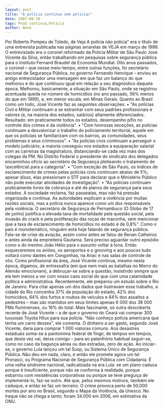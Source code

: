```yaml
---
layout: post
title: "A polícia continua sem policiar"
date: 2007-08-10
tags: Pnad contínua,Polícia
author: None
---
```

Por Roberto Pompeu de Toledo, de Veja
A pol&iacute;cia n&atilde;o policia&quot; era o t&iacute;tulo de uma entrevista publicada nas p&aacute;ginas amarelas de VEJA em mar&ccedil;o de 1999. O entrevistado era o coronel reformado da Pol&iacute;cia Militar de S&atilde;o Paulo Jos&eacute; Vicente da Silva, ent&atilde;o trabalhando em pesquisas sobre seguran&ccedil;a p&uacute;blica para o Instituto Fernand Braudel de Economia Mundial. Oito anos passados, o coronel &ndash; que nesse meio-tempo, entre outras fun&ccedil;&otilde;es, foi secret&aacute;rio nacional de Seguran&ccedil;a P&uacute;blica, no governo Fernando Henrique &ndash; enviou ao antigo entrevistador uma mensagem em que faz um balan&ccedil;o do que melhorou e do que continuou igual em rela&ccedil;&atilde;o a seu diagn&oacute;stico daquela &eacute;poca. Melhorou, basicamente, a situa&ccedil;&atilde;o em S&atilde;o Paulo, onde se registrou acentuada queda no n&uacute;mero de homic&iacute;dios (no ano passado, 56% menos do que em 1999), e, em menor escala, em Minas Gerais. Quanto ao Brasil como um todo, Jos&eacute; Vicente faz as seguintes observa&ccedil;&otilde;es:
&bull; &quot;As pol&iacute;cias Civil e Militar continuam a se estranhar com seus padr&otilde;es profissionais e valores (e, na maioria dos estados, sal&aacute;rios) altamente diferenciados. Resultado: em praticamente todos os estados, desempenho p&iacute;fio no controle dos crimes e da viol&ecirc;ncia&quot;. 
&bull; &quot;Com honrosas exce&ccedil;&otilde;es, as pol&iacute;cias continuam a desvalorizar o trabalho do policiamento territorial, aquele em que os policiais se familiarizam com os bairros, as comunidades, seus problemas e seus criminosos&quot;. 
&bull; &quot;As pol&iacute;cias civis continuam a perseguir o modelo judici&aacute;rio; a maioria conseguiu nos estados a equipara&ccedil;&atilde;o salarial com as carreiras da magistratura, distanciando-se cada vez mais dos colegas da PM. No Distrito Federal o presidente do sindicato dos delegados encaminhou of&iacute;cio ao secret&aacute;rio da Seguran&ccedil;a pleiteando o tratamento de \excel&ecirc;ncia\ para a categoria&quot;. 
&bull; &quot;Com exce&ccedil;&atilde;o de S&atilde;o Paulo, os &iacute;ndices de esclarecimento de crimes pelas pol&iacute;cias civis continuam abaixo de 5%; apesar disso, elas pressionam o STF para declarar que o Minist&eacute;rio P&uacute;blico n&atilde;o pode executar atividades de investiga&ccedil;&atilde;o&quot;. 
&bull; &quot;As pol&iacute;cias continuam praticamente livres de cobran&ccedil;a e at&eacute; de planos de seguran&ccedil;a para seus estados. A sociedade reclama, faz passeatas, mas n&atilde;o h&aacute; press&atilde;o organizada e cont&iacute;nua. As autoridades explicam a viol&ecirc;ncia por muitas raz&otilde;es sociais, mas a pol&iacute;cia nunca aparece como um dos respons&aacute;veis pela viol&ecirc;ncia. 
O secret&aacute;rio de Seguran&ccedil;a de Pernambuco (O Globo de 17 de junho) justifica a elevada taxa de mortalidade pela quest&atilde;o social, pela invas&atilde;o do crack e pela prolifera&ccedil;&atilde;o das ro&ccedil;as de maconha, sem mencionar que a taxa de esclarecimento de homic&iacute;dios no estado &eacute; de 0,8%&quot;. 
Como o pa&iacute;s &eacute; monotem&aacute;tico, ningu&eacute;m est&aacute; hoje falando de seguran&ccedil;a p&uacute;blica. Fala-se de crise da avia&ccedil;&atilde;o, assim como antes se falou de Renan Calheiros e antes ainda da empreiteira Gautama. Ser&aacute; preciso aguardar outro epis&oacute;dio como o do menino Jo&atilde;o H&eacute;lio para o assunto voltar &agrave; tona. Ent&atilde;o esqueceremos os avi&otilde;es, os aeroportos e o grooving e aos poucos tudo voltar&aacute; como dantes em Congonhas, na Anac e nas salas de controle de v&ocirc;o. 
Como profissional da &aacute;rea, Jos&eacute; Vicente continua, mesmo nesta &eacute;poca, digamos, de entressafra (em que nem mais as batalhas no Morro do Alem&atilde;o emocionam), a debru&ccedil;ar-se sobre a quest&atilde;o, insistindo sempre que ela tem menos a ver com nosso caos social do que com uma calamidade pol&iacute;tica e administrativa. Recentemente, ele preparou um estudo sobre o Rio de Janeiro. Para citar apenas um dos dados que ilustravam esse trabalho, a cidade do Rio concentra 37% da popula&ccedil;&atilde;o do estado, 42% dos homic&iacute;dios, 64% dos furtos e roubos de ve&iacute;culos e 64% dos assaltos a pedestres &ndash; mas s&atilde;o mantidos em seus limites apenas 6 000 dos 38 000 PMs fluminenses, ou 16% do total. 
Mais fascinante, s&oacute; outra descoberta recente de Jos&eacute; Vicente &ndash; a de que o governo do Cear&aacute; vai comprar 300 luxuosas Toyota Hilux para sua pol&iacute;cia. &quot;N&atilde;o conhe&ccedil;o pol&iacute;cia americana que tenha um carro desses&quot;, ele comenta. O dinheiro a ser gasto, segundo Jos&eacute; Vicente, daria para comprar 1 000 viaturas comuns. 
Aos desastres estaduais soma-se a pantomima federal de fingir, de tempos em tempos, que desta vez vai, deixa comigo &ndash; para ao palanfr&oacute;rio habitual seguir-se, como no caso da bagun&ccedil;a a&eacute;rea ou das estradas, zero de a&ccedil;&atilde;o. Ao iniciar-se, o governo Lula lan&ccedil;ou um tal Susp, ou Sistema &Uacute;nico de Seguran&ccedil;a P&uacute;blica. N&atilde;o deu em nada, claro, e ent&atilde;o ele promete agora um tal Pronasci, ou Programa Nacional de Seguran&ccedil;a P&uacute;blica com Cidadania. &Eacute; uma velha s&iacute;ndrome nacional, radicalizada na era Lula: se um plano caduca porque &eacute; insuficiente, porque n&atilde;o se conforma &agrave; realidade, porque esbarrou com resist&ecirc;ncias corporativas ou porque se teve pregui&ccedil;a de implement&aacute;-lo, faz-se outro. At&eacute; que, pelos mesmos motivos, tamb&eacute;m ele caduque, e ent&atilde;o se faz um terceiro. O crime provoca perto de 50.000 mortes por ano no Brasil, segundo o Mapa da Viol&ecirc;ncia, da Unesco. No Iraque n&atilde;o se chega a tanto; foram 34.000 em 2006, em estimativa da ONU.&nbsp; 